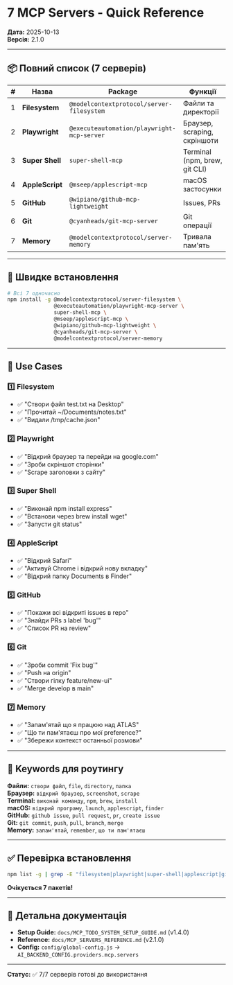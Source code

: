 # 7 MCP Servers - Quick Reference

**Дата:** 2025-10-13  
**Версія:** 2.1.0

---

## 📦 Повний список (7 серверів)

| # | Назва | Package | Функції |
|---|-------|---------|---------|
| 1 | **Filesystem** | `@modelcontextprotocol/server-filesystem` | Файли та директорії |
| 2 | **Playwright** | `@executeautomation/playwright-mcp-server` | Браузер, scraping, скріншоти |
| 3 | **Super Shell** | `super-shell-mcp` | Terminal (npm, brew, git CLI) |
| 4 | **AppleScript** | `@mseep/applescript-mcp` | macOS застосунки |
| 5 | **GitHub** | `@wipiano/github-mcp-lightweight` | Issues, PRs |
| 6 | **Git** | `@cyanheads/git-mcp-server` | Git операції |
| 7 | **Memory** | `@modelcontextprotocol/server-memory` | Тривала пам'ять |

---

## 🚀 Швидке встановлення

```bash
# Всі 7 одночасно
npm install -g @modelcontextprotocol/server-filesystem \
               @executeautomation/playwright-mcp-server \
               super-shell-mcp \
               @mseep/applescript-mcp \
               @wipiano/github-mcp-lightweight \
               @cyanheads/git-mcp-server \
               @modelcontextprotocol/server-memory
```

---

## 🎯 Use Cases

### 1️⃣ Filesystem
- ✅ "Створи файл test.txt на Desktop"
- ✅ "Прочитай ~/Documents/notes.txt"
- ✅ "Видали /tmp/cache.json"

### 2️⃣ Playwright
- ✅ "Відкрий браузер та перейди на google.com"
- ✅ "Зроби скріншот сторінки"
- ✅ "Scrape заголовки з сайту"

### 3️⃣ Super Shell
- ✅ "Виконай npm install express"
- ✅ "Встанови через brew install wget"
- ✅ "Запусти git status"

### 4️⃣ AppleScript
- ✅ "Відкрий Safari"
- ✅ "Активуй Chrome і відкрий нову вкладку"
- ✅ "Відкрий папку Documents в Finder"

### 5️⃣ GitHub
- ✅ "Покажи всі відкриті issues в repo"
- ✅ "Знайди PRs з label 'bug'"
- ✅ "Список PR на review"

### 6️⃣ Git
- ✅ "Зроби commit 'Fix bug'"
- ✅ "Push на origin"
- ✅ "Створи гілку feature/new-ui"
- ✅ "Merge develop в main"

### 7️⃣ Memory
- ✅ "Запам'ятай що я працюю над ATLAS"
- ✅ "Що ти пам'ятаєш про мої preference?"
- ✅ "Збережи контекст останньої розмови"

---

## 🔑 Keywords для роутингу

**Файли:** `створи файл`, `file`, `directory`, `папка`  
**Браузер:** `відкрий браузер`, `screenshot`, `scrape`  
**Terminal:** `виконай команду`, `npm`, `brew`, `install`  
**macOS:** `відкрий програму`, `launch`, `applescript`, `finder`  
**GitHub:** `github issue`, `pull request`, `pr`, `create issue`  
**Git:** `git commit`, `push`, `pull`, `branch`, `merge`  
**Memory:** `запам'ятай`, `remember`, `що ти пам'ятаєш`

---

## ✅ Перевірка встановлення

```bash
npm list -g | grep -E "filesystem|playwright|super-shell|applescript|github-mcp-lightweight|git-mcp-server|server-memory"
```

**Очікується 7 пакетів!**

---

## 🔗 Детальна документація

- **Setup Guide:** `docs/MCP_TODO_SYSTEM_SETUP_GUIDE.md` (v1.4.0)
- **Reference:** `docs/MCP_SERVERS_REFERENCE.md` (v2.1.0)
- **Config:** `config/global-config.js` → `AI_BACKEND_CONFIG.providers.mcp.servers`

---

**Статус:** ✅ 7/7 серверів готові до використання
